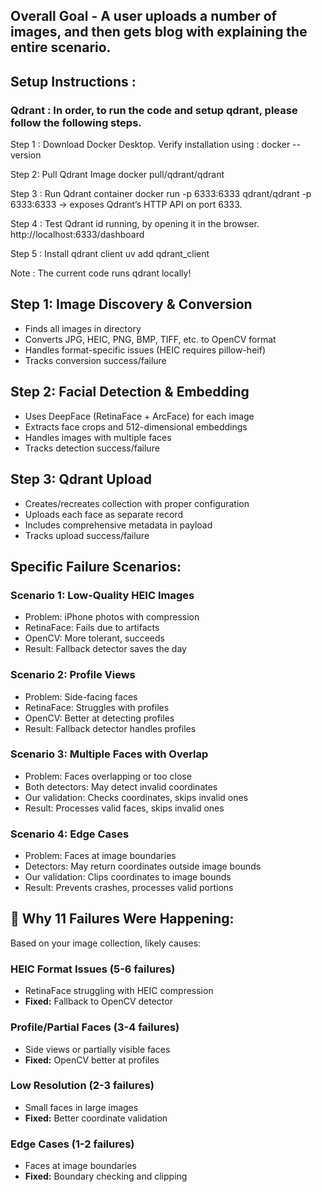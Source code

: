 ## Overall Goal - A user uploads a number of images, and then gets blog with explaining the entire scenario. 

## Setup Instructions :
### Qdrant : In order, to run the code and setup qdrant, please follow the following steps. 

Step 1 : Download Docker Desktop. Verify installation using :
    docker --version

Step 2: Pull Qdrant Image
    docker pull/qdrant/qdrant

Step 3 : Run Qdrant container 
    docker run -p 6333:6333 qdrant/qdrant
-p 6333:6333 → exposes Qdrant’s HTTP API on port 6333.

Step 4 : Test Qdrant id running, by opening it in the browser.
    http://localhost:6333/dashboard

Step 5 : Install qdrant client
    uv add qdrant_client

Note : The current code runs qdrant locally!

## Step 1: Image Discovery & Conversion
- Finds all images in directory
- Converts JPG, HEIC, PNG, BMP, TIFF, etc. to OpenCV format
- Handles format-specific issues (HEIC requires pillow-heif)
- Tracks conversion success/failure

## Step 2: Facial Detection & Embedding
- Uses DeepFace (RetinaFace + ArcFace) for each image
- Extracts face crops and 512-dimensional embeddings
- Handles images with multiple faces
- Tracks detection success/failure

## Step 3: Qdrant Upload
- Creates/recreates collection with proper configuration
- Uploads each face as separate record
- Includes comprehensive metadata in payload
- Tracks upload success/failure

## Specific Failure Scenarios:

### Scenario 1: Low-Quality HEIC Images
- Problem: iPhone photos with compression
- RetinaFace: Fails due to artifacts
- OpenCV: More tolerant, succeeds
- Result: Fallback detector saves the day

### Scenario 2: Profile Views
- Problem: Side-facing faces
- RetinaFace: Struggles with profiles
- OpenCV: Better at detecting profiles
- Result: Fallback detector handles profiles

### Scenario 3: Multiple Faces with Overlap
- Problem: Faces overlapping or too close
- Both detectors: May detect invalid coordinates
- Our validation: Checks coordinates, skips invalid ones
- Result: Processes valid faces, skips invalid ones

### Scenario 4: Edge Cases
- Problem: Faces at image boundaries
- Detectors: May return coordinates outside image bounds
- Our validation: Clips coordinates to image bounds
- Result: Prevents crashes, processes valid portions

## 🎯 Why 11 Failures Were Happening:

Based on your image collection, likely causes:

### HEIC Format Issues (5-6 failures)
- RetinaFace struggling with HEIC compression
- **Fixed:** Fallback to OpenCV detector

### Profile/Partial Faces (3-4 failures)
- Side views or partially visible faces
- **Fixed:** OpenCV better at profiles

### Low Resolution (2-3 failures)
- Small faces in large images
- **Fixed:** Better coordinate validation

### Edge Cases (1-2 failures)
- Faces at image boundaries
- **Fixed:** Boundary checking and clipping